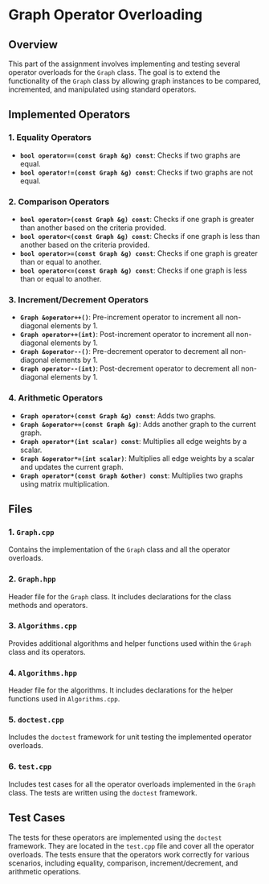 
# Graph Operator Overloading 

## Overview

This part of the assignment involves implementing and testing several operator overloads for the `Graph` class. The goal is to extend the functionality of the `Graph` class by allowing graph instances to be compared, incremented, and manipulated using standard operators.

## Implemented Operators

### 1. Equality Operators
- **`bool operator==(const Graph &g) const`**: Checks if two graphs are equal.
- **`bool operator!=(const Graph &g) const`**: Checks if two graphs are not equal.

### 2. Comparison Operators
- **`bool operator>(const Graph &g) const`**: Checks if one graph is greater than another based on the criteria provided.
- **`bool operator<(const Graph &g) const`**: Checks if one graph is less than another based on the criteria provided.
- **`bool operator>=(const Graph &g) const`**: Checks if one graph is greater than or equal to another.
- **`bool operator<=(const Graph &g) const`**: Checks if one graph is less than or equal to another.

### 3. Increment/Decrement Operators
- **`Graph &operator++()`**: Pre-increment operator to increment all non-diagonal elements by 1.
- **`Graph operator++(int)`**: Post-increment operator to increment all non-diagonal elements by 1.
- **`Graph &operator--()`**: Pre-decrement operator to decrement all non-diagonal elements by 1.
- **`Graph operator--(int)`**: Post-decrement operator to decrement all non-diagonal elements by 1.

### 4. Arithmetic Operators
- **`Graph operator+(const Graph &g) const`**: Adds two graphs.
- **`Graph &operator+=(const Graph &g)`**: Adds another graph to the current graph.
- **`Graph operator*(int scalar) const`**: Multiplies all edge weights by a scalar.
- **`Graph &operator*=(int scalar)`**: Multiplies all edge weights by a scalar and updates the current graph.
- **`Graph operator*(const Graph &other) const`**: Multiplies two graphs using matrix multiplication.

## Files

### 1. `Graph.cpp`
Contains the implementation of the `Graph` class and all the operator overloads.

### 2. `Graph.hpp`
Header file for the `Graph` class. It includes declarations for the class methods and operators.

### 3. `Algorithms.cpp`
Provides additional algorithms and helper functions used within the `Graph` class and its operators.

### 4. `Algorithms.hpp`
Header file for the algorithms. It includes declarations for the helper functions used in `Algorithms.cpp`.

### 5. `doctest.cpp`
Includes the `doctest` framework for unit testing the implemented operator overloads.

### 6. `test.cpp`
Includes test cases for all the operator overloads implemented in the `Graph` class. The tests are written using the `doctest` framework.

## Test Cases

The tests for these operators are implemented using the `doctest` framework. They are located in the `test.cpp` file and cover all the operator overloads. The tests ensure that the operators work correctly for various scenarios, including equality, comparison, increment/decrement, and arithmetic operations.
